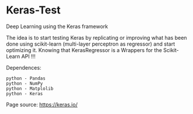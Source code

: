 # Keras-Test

Deep Learning using the Keras framework


The idea is to start testing Keras by replicating or improving what has been done using scikit-learn  (multi-layer perceptron as regressor) and start optimizing it. 
Knowing that KerasRegressor is a Wrappers for the Scikit-Learn API !!!

Dependences:

    python - Pandas
    python - NumPy
    python - Matplolib
    python - Keras



Page source:
    https://keras.io/
